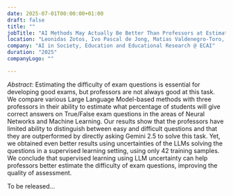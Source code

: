 ```yaml
---
date: 2025-07-01T00:00:00+01:00
draft: false
title: ""
jobTitle: "AI Methods May Actually Be Better Than Professors at Estimating Question Difficulty"
location: "Leonidas Zotos, Ivo Pascal de Jong, Matias Valdenegro-Toro, Andreea Ioana Sburlea, Malvina Nissim, Hedderik van Rijn"
company: "AI in Society, Education and Educational Research @ ECAI"
duration: "2025"
companyLogo: ""

---
```

*Abstract*: Estimating the difficulty of exam questions is essential for developing good exams, but professors are not always good at this task. We compare various Large Language Model-based methods with three professors in their ability to estimate what percentage of students will give correct answers on True/False exam questions in the areas of Neural Networks and Machine Learning. Our results show that the professors have limited ability to distinguish between easy and difficult questions and that they are outperformed by directly asking Gemini 2.5 to solve this task. Yet, we obtained even better results using uncertainties of the LLMs solving the questions in a supervised learning setting, using only 42 training samples. We conclude that supervised learning using LLM uncertainty can help professors better estimate the difficulty of exam questions, improving the quality of assessment.

To be released...